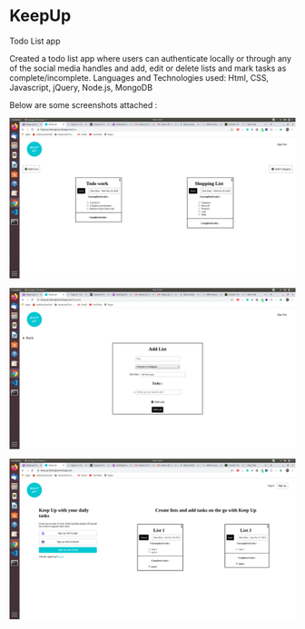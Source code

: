 # KeepUp
Todo List app


Created a todo list app where users can authenticate locally or through any of the social media handles and add, edit or delete lists and mark tasks as complete/incomplete.
Languages and Technologies used: Html, CSS, Javascript, jQuery, Node.js, MongoDB

Below are some screenshots attached : 


![Screenshot1](https://github.com/amanmanocha13/KeepUp/blob/master/assets/images/Screenshot1.png?raw=true)


![Screenshot2](https://github.com/amanmanocha13/KeepUp/blob/master/assets/images/Screenshot2.png?raw=true)


![Screenshot3](https://github.com/amanmanocha13/KeepUp/blob/master/assets/images/Screenshot3.png?raw=true)



